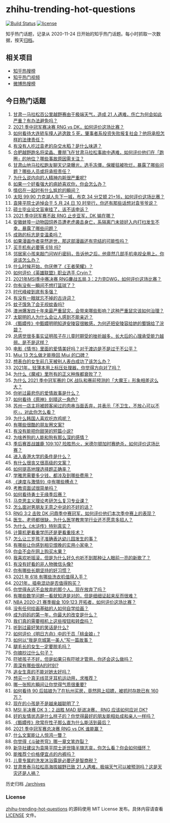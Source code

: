 # zhihu-trending-hot-questions

[![Build Status](https://github.com/justjavac/zhihu-trending-hot-questions/workflows/ci/badge.svg?branch=master)](https://github.com/justjavac/zhihu-trending-hot-questions/actions)
[![license](https://img.shields.io/github/license/justjavac/zhihu-trending-hot-questions)](https://github.com/justjavac/zhihu-trending-hot-questions/blob/master/LICENSE)

知乎热门话题，记录从 2020-11-24 日开始的知乎热门话题。每小时抓取一次数据，按天[归档](./archives)。

## 相关项目

- [知乎热搜榜](https://github.com/justjavac/zhihu-trending-top-search)
- [知乎热门视频](https://github.com/justjavac/zhihu-trending-hot-video)
- [微博热搜榜](https://github.com/justjavac/weibo-trending-hot-search)

## 今日热门话题

<!-- BEGIN -->
<!-- 最后更新时间 Mon May 24 2021 10:11:46 GMT+0800 (China Standard Time) -->

1. [甘肃一马拉松百公里越野赛由于极端天气，造成 21
   人遇难，伤亡为何会如此严重？有办法避免吗？](https://www.zhihu.com/question/460921357)
2. [2021 季中冠军赛决赛 RNG vs DK，如何评价这场比赛？](https://www.zhihu.com/question/461037428)
3. [如何看待大连轿车撞人逃逸致 5
   死，肇事者系投资失败报复社会？他将承担怎样的法律责任？](https://www.zhihu.com/question/460975066)
4. [有没有人吃过袁老的杂交水稻？是什么味道？](https://www.zhihu.com/question/387581217)
5. [合肥越野跑名将梁晶、曹朋飞在甘肃马拉松事故中遇难，如何评价他们在「跑圈」的地位？哪些事故原因需关注？](https://www.zhihu.com/question/461006549)
6. [甘肃山地马拉松跑友聊天记录曝光，选手冻僵，保暖毯被吹烂，暴露了哪些问题？哪些人员或将承担责任？](https://www.zhihu.com/question/460936873)
7. [为什么说内向的人精神内耗很严重呢?](https://www.zhihu.com/question/438833344)
8. [如果一个好看强大的病娇喜欢你，你会怎么办？](https://www.zhihu.com/question/361078749)
9. [情侣在一起时有什么尴尬的瞬间？](https://www.zhihu.com/question/58489668)
10. [太阳 99:90 力克湖人先下一城，布克 34 分艾顿
    21+16，如何评价这场比赛？](https://www.zhihu.com/question/461082867)
11. [袁隆平院士追悼会于 5 月 24 日 10
    时举行，你还有那些话想对袁爷爷说？](https://www.zhihu.com/question/461057842)
12. [硕士毕业论文盲审挂了，该不该申诉？](https://www.zhihu.com/question/398964694)
13. [2021 季中冠军赛不敌 RNG 止步亚军，DK 输在哪？](https://www.zhihu.com/question/461080204)
14. [安徽蚌埠一动物园饲养员遭老虎袭击身亡，系隔离门未锁好入内打扫发生不幸，暴露了哪些问题？](https://www.zhihu.com/question/461014605)
15. [成熟的标志是变温柔吗？](https://www.zhihu.com/question/458040513)
16. [如果漫画作者突然逝世，那这部漫画还有完结的可能性吗？](https://www.zhihu.com/question/460464213)
17. [买手机有必要等 618 吗?](https://www.zhihu.com/question/457283212)
18. [邻居家小孩来敲门问WiFi密码，告诉他之后，他竟然几部手机电视全用上。你说该怎么办？](https://www.zhihu.com/question/331281360)
19. [什么时候开始，你厌倦了《王者荣耀》？](https://www.zhihu.com/question/459401567)
20. [如何评价《英雄联盟》职业选手 Cryin？](https://www.zhihu.com/question/314822598)
21. [2021年MSI季中赛决赛 RNG鏖战五局
    3：2力克DWG，如何评价这场比赛？](https://www.zhihu.com/question/461076249)
22. [你有没有一瞬间不想打篮球了？](https://www.zhihu.com/question/456341403)
23. [时代峰峻到底有多强？](https://www.zhihu.com/question/459886563)
24. [有没有一眼就忘不掉的古诗词？](https://www.zhihu.com/question/442263225)
25. [蚊子饿急了会无视蚊香吗?](https://www.zhihu.com/question/374704654)
26. [澳洲爆发四十年来最严重鼠灾，会带来哪些影响？这种严重鼠灾该如何治理？](https://www.zhihu.com/question/460691340)
27. [太聪明的人为什么会让人感到不能亲近？](https://www.zhihu.com/question/449801792)
28. [《甄嬛传》中甄嬛明明知道安陵容很敏感，为何还把安陵容给她的蜀锦给了浣碧？](https://www.zhihu.com/question/325114276)
29. [总感觉很多事实证明孩子在儿童时期受的挫折越多，长大后的心理承受能力越弱，是不是这样？](https://www.zhihu.com/question/266704437)
30. [电影《情书》里面的爱情美好吗？对于渡边是不是过于不公平？](https://www.zhihu.com/question/311035807)
31. [Miui 13 怎么做才能挽回 Miui 的口碑？](https://www.zhihu.com/question/460390365)
32. [想表白的女生前几天被别人表白成功了该怎么办？](https://www.zhihu.com/question/457390121)
33. [2021年，轻薄本用上标压处理器，你觉得方向对了吗？](https://www.zhihu.com/question/460874311)
34. [为什么《魔戒》里所有的正义种族都衰败了？](https://www.zhihu.com/question/457060439)
35. [为什么 2021 季中冠军赛的 DK
    战队和赛前预测的「大魔王」形象相差这么大？](https://www.zhihu.com/question/459640343)
36. [你听过最悲伤的爱情故事是什么？](https://www.zhihu.com/question/41501130)
37. [如何看待《原神》刻晴这一角色?](https://www.zhihu.com/question/421862145)
38. [苏州一店主将被顾客闻过的肉串当面丢弃，并表示「不卫生，不放心可以不吃」，对此你怎么看？](https://www.zhihu.com/question/460604746)
39. [为什么韩国人喜欢吃炸鸡呢？](https://www.zhihu.com/question/22146758)
40. [有哪些很酷的朋友圈文案?](https://www.zhihu.com/question/346046856)
41. [有没有能把你甜哭的短篇小说?](https://www.zhihu.com/question/333114370)
42. [为啥养狗的人能和狗有那么深的感情？](https://www.zhihu.com/question/413857398)
43. [季后赛首战雄鹿 109:107
    险胜热火，米德尔顿加时赛绝杀，如何评价这场比赛？](https://www.zhihu.com/question/460920931)
44. [进入香港大学的条件是什么？](https://www.zhihu.com/question/20458470)
45. [有什么很丧又很高级的文案？](https://www.zhihu.com/question/444780653)
46. [如何提高地理选择题正确率？](https://www.zhihu.com/question/337971922)
47. [学雅思需要多少钱，都涉及到哪些费用？](https://www.zhihu.com/question/360178959)
48. [《速度与激情9》中有哪些槽点？](https://www.zhihu.com/question/460503368)
49. [考教资面试很简单吗？](https://www.zhihu.com/question/453353319)
50. [如何看待勇士无缘季后赛？](https://www.zhihu.com/question/460793468)
51. [马克思主义理论考研怎么复习专业课？](https://www.zhihu.com/question/64680706)
52. [怎么面对男朋友无意之中说的不好的话？](https://www.zhihu.com/question/460839405)
53. [RNG 3:2 击败 DK
    问鼎季中赛冠军，如何评价他们本次季中赛上的表现？](https://www.zhihu.com/question/461077442)
54. [医生、老师都很缺，为什么医学教育学行业还不愿意多招人？](https://www.zhihu.com/question/455946878)
55. [为什么《水浒传》特别真实？](https://www.zhihu.com/question/445932631)
56. [计算机更看重学历还是更看重技术？](https://www.zhihu.com/question/454783960)
57. [怎么让三岁孩子准确表达幼儿园发生的事？](https://www.zhihu.com/question/455057144)
58. [有哪些让你感到相见恨晚的实用小家电？](https://www.zhihu.com/question/425277382)
59. [你会不会在网上购买水果？](https://www.zhihu.com/question/369801334)
60. [我喜欢听摇滚，但是为什么好久也听不到那种让人眼前一亮的新歌了？](https://www.zhihu.com/question/455885166)
61. [有没有好看的非人物微信头像?](https://www.zhihu.com/question/387563344)
62. [你有哪些长期坚持的好习惯？](https://www.zhihu.com/question/447430462)
63. [2021 年 618 有哪些洗衣机值得入手？](https://www.zhihu.com/question/457255379)
64. [2021年，插电混动是否值得购买？](https://www.zhihu.com/question/460152359)
65. [你觉得永远不会放弃的那个人，现在放弃了吗？](https://www.zhihu.com/question/459833856)
66. [有哪些数学问题一看就知道是对的，但是细细证起来反而很难？](https://www.zhihu.com/question/459708225)
67. [NBA 2020-21 赛季掘金 109:123
    开拓者，如何评价这场比赛？](https://www.zhihu.com/question/460937287)
68. [没有任何绘画基础的人如何自学绘画？](https://www.zhihu.com/question/21095093)
69. [成为妈妈的第一年，你最大的改变是什么？](https://www.zhihu.com/question/445013316)
70. [我们真的需要相机上这些按钮和转盘吗？](https://www.zhihu.com/question/459960019)
71. [听到过最好笑的笑话是什么?](https://www.zhihu.com/question/458232484)
72. [如何评价《明日方舟》中的干员「桃金娘」?](https://www.zhihu.com/question/460102315)
73. [如何以“我是京城第一美人”写一篇故事？](https://www.zhihu.com/question/437673871)
74. [腿毛长的女生一定要脱毛吗？](https://www.zhihu.com/question/297055873)
75. [你摘抄过什么句子？](https://www.zhihu.com/question/314121506)
76. [吓唬孩子不好，但是如果只有吓唬才管用，你还会这么做吗？](https://www.zhihu.com/question/460630935)
77. [周深有哪些很A的时刻?](https://www.zhihu.com/question/403704908)
78. [追女生真的不能对她太好吗？](https://www.zhihu.com/question/435541311)
79. [想买一个真无线蓝牙耳机运动用，求推荐？](https://www.zhihu.com/question/274765605)
80. [哪一张照片瞬间让你觉得气质很重要?](https://www.zhihu.com/question/297341335)
81. [如何看待 90 后姑娘为了在杭州买房，竟然网上招嫖，被抓时存款已有 160
    万？](https://www.zhihu.com/question/460671555)
82. [现在的小孩是不是越来越聪明了？](https://www.zhihu.com/question/454361471)
83. [MSI 半决赛 DK 3：2 战胜 MAD 挺进决赛， RNG 应该如何应对
    DK?](https://www.zhihu.com/question/460911302)
84. [好的友情状态是什么样子的？你觉得最好的朋友能相处成和亲人一样吗？](https://www.zhihu.com/question/460839642)
85. [《甄嬛传》欣常在性子那么直为什么能活到最后？](https://www.zhihu.com/question/459465431)
86. [2021 季中冠军赛总决赛 RNG vs DK 谁能赢？](https://www.zhihu.com/question/460911288)
87. [什么文案能让人惊鸿一瞥？](https://www.zhihu.com/question/451181423)
88. [你觉得《斗破苍穹》哪一章文笔炸裂？](https://www.zhihu.com/question/455079084)
89. [新华社建议为袁隆平院士逝世降半旗志哀，你怎么看？你会如何缅怀？](https://www.zhihu.com/question/460853429)
90. [能推荐个价格便宜点的内裤吗？](https://www.zhihu.com/question/408737469)
91. [儿童专属的洗发沐浴露是必要还是智商税？](https://www.zhihu.com/question/460350405)
92. [甘肃景泰马拉松高海拔越野已致 21
    人遇难，极端天气可以被预测吗？这是天灾还是人祸？](https://www.zhihu.com/question/460923810)

<!-- END -->

历史归档 [./archives](./archives)

### License

[zhihu-trending-hot-questions](https://github.com/justjavac/zhihu-trending-hot-questions)
的源码使用 MIT License 发布。具体内容请查看 [LICENSE](./LICENSE) 文件。
